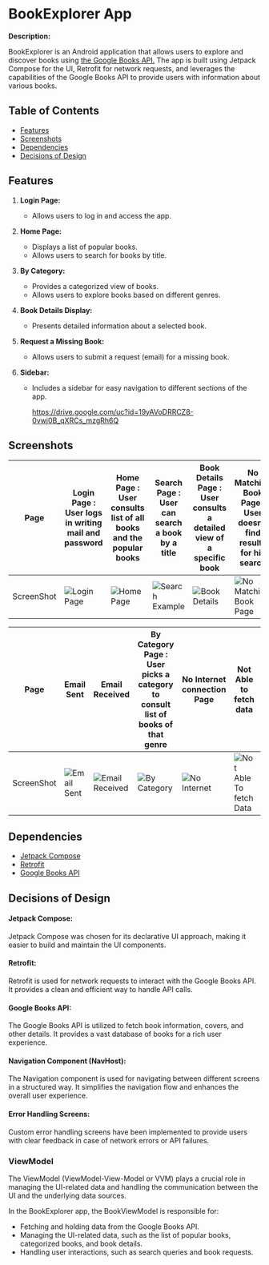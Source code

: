 # BookExplorer App

**Description:**

BookExplorer is an Android application that allows users to explore and discover books using [the Google Books API.](https://developers.google.com/books/docs/v1/using) The app is built using Jetpack Compose for the UI, Retrofit for network requests, and leverages the capabilities of the Google Books API to provide users with information about various books.

## Table of Contents

- [Features](#features)
- [Screenshots](#screenshots)
- [Dependencies](#dependencies)
- [Decisions of Design](#decisions-of-design)


## Features

1. **Login Page:**
   - Allows users to log in and access the app.
   

2. **Home Page:**
   - Displays a list of popular books.
   - Allows users to search for books by title.


3. **By Category:**
   - Provides a categorized view of books.
   - Allows users to explore books based on different genres.  
   

4. **Book Details Display:**
   - Presents detailed information about a selected book.


5. **Request a Missing Book:**
   - Allows users to submit a request (email) for a missing book.


6. **Sidebar:**
   - Includes a sidebar for easy navigation to different sections of the app.
     
     https://drive.google.com/uc?id=19yAVoDRRCZ8-0vwj0B_qXRCs_mzgRh6Q
## Screenshots
| Page       | Login Page  : User logs in writing mail and password                            | Home Page : User consults list of  all books  and the popular books            | Search Page : User can search a book by a title                                     | Book Details Page : User consults a detailed view of a specific book              | No Matching Book Page : User doesn't find results for his search                           | Request a Missing Book Page : User can send an email to request a book                      |
|------------|---------------------------------------------------------------------------------|--------------------------------------------------------------------------------|-------------------------------------------------------------------------------------|-----------------------------------------------------------------------------------|--------------------------------------------------------------------------------------------|---------------------------------------------------------------------------------------------|
| ScreenShot | ![Login Page](https://drive.google.com/uc?id=1lyw8DDFcTepZNw2j6MEI0CuYdBNJAFbo) | ![Home Page](https://drive.google.com/uc?id=1DmYyuRTZ7LKhXDsxM0HURUPEegMN556D) | ![Search Example](https://drive.google.com/uc?id=1RP6oHqy2t2GnQ2WwEVLZ3Rn09Lz_aKBS) | ![Book Details](https://drive.google.com/uc?id=1zN1aPhVgJRrhNsc_Fbe4q2-12vbxDWvO) | ![No Matching Book Page](https://drive.google.com/uc?id=1re1FiW8k9PsLnedXmsBGyX87_3Y6ZlnI) | ![Request a Missing Book](https://drive.google.com/uc?id=1IZuSu3G7LoAx3Qk2tG1HnTtd5DWi3THC) |

| Page       | Email Sent                                                                      | Email Received                                                                       | By Category Page : User picks a category to consult list of books of that genre  | No Internet connection Page                                                      | Not Able to fetch data                                                                      | SideBar                                                                      |
|------------|---------------------------------------------------------------------------------|--------------------------------------------------------------------------------------|----------------------------------------------------------------------------------|----------------------------------------------------------------------------------|---------------------------------------------------------------------------------------------|------------------------------------------------------------------------------|
| ScreenShot | ![Email Sent](https://drive.google.com/uc?id=1DUEO_U83N6O4N-hyRw9-lsXADHbLIy_B) | ![Email Received ](https://drive.google.com/uc?id=1Ztr2HYsLUOczLtdf6gRCzCE2mrC5WZnw) | ![By Category](https://drive.google.com/uc?id=17rQDYypN52mJnw32O0lkqeBSAI5J1JKX) | ![No Internet](https://drive.google.com/uc?id=1BNfGQ1JwbthRl-Y9kT-_k-YDUPknnl07) | ![Not Able To fetch Data](https://drive.google.com/uc?id=1b5zos2Xxn_qVq5RUVmcROXaZw2kSihN5) | ![SideBar](https://drive.google.com/uc?id=1RUY9ygj1fpNdd5Nqx0GsZ5g-1rb3Izba) |





## Dependencies

- [Jetpack Compose](https://developer.android.com/jetpack/compose)
- [Retrofit](https://square.github.io/retrofit/)
- [Google Books API](https://developers.google.com/books)

## Decisions of Design

#### Jetpack Compose:

Jetpack Compose was chosen for its declarative UI approach, making it easier to build and maintain the UI components.

#### Retrofit:

Retrofit is used for network requests to interact with the Google Books API. It provides a clean and efficient way to handle API calls.

#### Google Books API:

The Google Books API is utilized to fetch book information, covers, and other details. It provides a vast database of books for a rich user experience.
#### Navigation Component (NavHost):

The Navigation component is used for navigating between different screens in a structured way. It simplifies the navigation flow and enhances the overall user experience.
#### Error Handling Screens:

Custom error handling screens have been implemented to provide users with clear feedback in case of network errors or API failures.

### ViewModel
The ViewModel (ViewModel-View-Model or VVM) plays a crucial role in managing the UI-related data and handling the communication between the UI and the underlying data sources.

In the BookExplorer app, the BookViewModel is responsible for:

- Fetching and holding data from the Google Books API.
- Managing the UI-related data, such as the list of popular books, categorized books, and book details.
- Handling user interactions, such as search queries and book requests.

